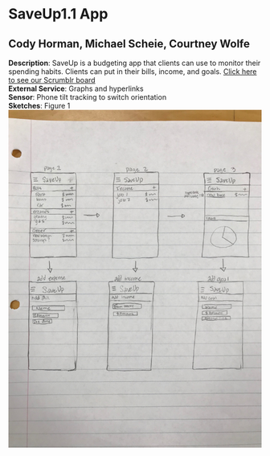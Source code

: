 # SaveUp1.1 App
## Cody Horman, Michael Scheie, Courtney Wolfe
**Description**: SaveUp is a budgeting app that clients can use to monitor their spending habits. Clients can put in their bills, income, and goals. [Click here to see our Scrumblr board](http://scrumblr.ca/SaveUp)  
**External Service**: Graphs and hyperlinks  
**Sensor**: Phone tilt tracking to switch orientation  
**Sketches**: Figure 1 ![](IMG-0342.JPG)
